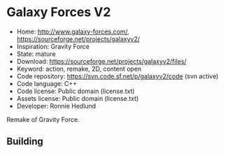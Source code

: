 # Galaxy Forces V2

- Home: http://www.galaxy-forces.com/, https://sourceforge.net/projects/galaxyv2/
- Inspiration: Gravity Force
- State: mature
- Download: https://sourceforge.net/projects/galaxyv2/files/
- Keyword: action, remake, 2D, content open
- Code repository: https://svn.code.sf.net/p/galaxyv2/code (svn active)
- Code language: C++
- Code license: Public domain (license.txt)
- Assets license: Public domain (license.txt)
- Developer: Ronnie Hedlund

Remake of Gravity Force.

## Building
